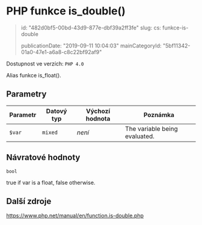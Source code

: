 PHP funkce is_double()
======================

> id: "482d0bf5-00bd-43d9-877e-dbf39a2ff3fe"
> slug:
> 	cs: funkce-is-double
>
> publicationDate: "2019-09-11 10:04:03"
> mainCategoryId: "5bf11342-01a0-47e1-a6a8-c8c22bf92af9"

Dostupnost ve verzích: `PHP 4.0`

Alias funkce is_float().


Parametry
--------------

| Parametr | Datový typ | Výchozí hodnota | Poznámka |
|-----|-----|-----|-----|
| `$var` | `mixed` | *není* | The variable being evaluated. |


Návratové hodnoty
----------------

`bool`

true if var is a float,
false otherwise.

Další zdroje
------------

https://www.php.net/manual/en/function.is-double.php
